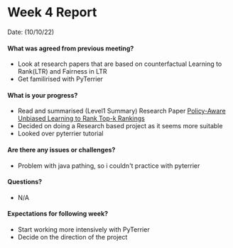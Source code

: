 # Week 4 Report
Date: (10/10/22)

#### What was agreed from previous meeting?
- Look at research papers that are based on counterfactual Learning to Rank(LTR) and Fairness in LTR
- Get familirised with PyTerrier

#### What is your progress?
- Read and summarised (Level1 Summary) Research Paper [Policy-Aware Unbiased Learning to Rank Top-k Rankings](https://dl.acm.org/doi/pdf/10.1145/3397271.3401102)
- Decided on doing a Research based project as it seems more suitable
- Looked over pyterrier tutorial

#### Are there any issues or challenges?
- Problem with java pathing, so i couldn't practice with pyterrier

#### Questions?
- N/A

#### Expectations for following week?
- Start working more intensively with PyTerrier
- Decide on the direction of the project

